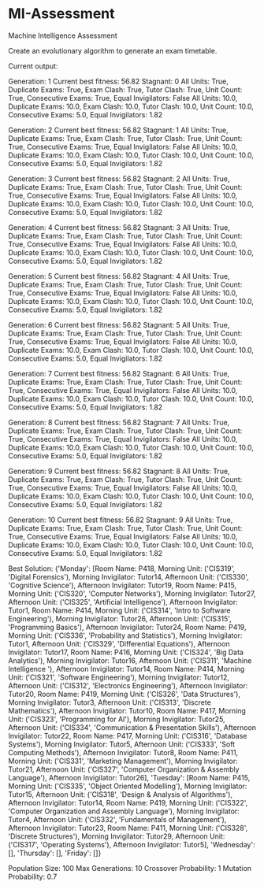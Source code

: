 # MI-Assessment
Machine Intelligence Assessment

Create an evolutionary algorithm to generate an exam timetable.


Current output:


Generation: 1    Current best fitness: 56.82     Stagnant: 0
All Units: True, Duplicate Exams: True, Exam Clash: True, Tutor Clash: True, Unit Count: True, Consecutive Exams: True, Equal Invigilators: False
All Units: 10.0, Duplicate Exams: 10.0, Exam Clash: 10.0, Tutor Clash: 10.0, Unit Count: 10.0, Consecutive Exams: 5.0, Equal Invigilators: 1.82


Generation: 2    Current best fitness: 56.82     Stagnant: 1
All Units: True, Duplicate Exams: True, Exam Clash: True, Tutor Clash: True, Unit Count: True, Consecutive Exams: True, Equal Invigilators: False
All Units: 10.0, Duplicate Exams: 10.0, Exam Clash: 10.0, Tutor Clash: 10.0, Unit Count: 10.0, Consecutive Exams: 5.0, Equal Invigilators: 1.82


Generation: 3    Current best fitness: 56.82     Stagnant: 2
All Units: True, Duplicate Exams: True, Exam Clash: True, Tutor Clash: True, Unit Count: True, Consecutive Exams: True, Equal Invigilators: False
All Units: 10.0, Duplicate Exams: 10.0, Exam Clash: 10.0, Tutor Clash: 10.0, Unit Count: 10.0, Consecutive Exams: 5.0, Equal Invigilators: 1.82


Generation: 4    Current best fitness: 56.82     Stagnant: 3
All Units: True, Duplicate Exams: True, Exam Clash: True, Tutor Clash: True, Unit Count: True, Consecutive Exams: True, Equal Invigilators: False
All Units: 10.0, Duplicate Exams: 10.0, Exam Clash: 10.0, Tutor Clash: 10.0, Unit Count: 10.0, Consecutive Exams: 5.0, Equal Invigilators: 1.82


Generation: 5    Current best fitness: 56.82     Stagnant: 4
All Units: True, Duplicate Exams: True, Exam Clash: True, Tutor Clash: True, Unit Count: True, Consecutive Exams: True, Equal Invigilators: False
All Units: 10.0, Duplicate Exams: 10.0, Exam Clash: 10.0, Tutor Clash: 10.0, Unit Count: 10.0, Consecutive Exams: 5.0, Equal Invigilators: 1.82


Generation: 6    Current best fitness: 56.82     Stagnant: 5
All Units: True, Duplicate Exams: True, Exam Clash: True, Tutor Clash: True, Unit Count: True, Consecutive Exams: True, Equal Invigilators: False
All Units: 10.0, Duplicate Exams: 10.0, Exam Clash: 10.0, Tutor Clash: 10.0, Unit Count: 10.0, Consecutive Exams: 5.0, Equal Invigilators: 1.82


Generation: 7    Current best fitness: 56.82     Stagnant: 6
All Units: True, Duplicate Exams: True, Exam Clash: True, Tutor Clash: True, Unit Count: True, Consecutive Exams: True, Equal Invigilators: False
All Units: 10.0, Duplicate Exams: 10.0, Exam Clash: 10.0, Tutor Clash: 10.0, Unit Count: 10.0, Consecutive Exams: 5.0, Equal Invigilators: 1.82


Generation: 8    Current best fitness: 56.82     Stagnant: 7
All Units: True, Duplicate Exams: True, Exam Clash: True, Tutor Clash: True, Unit Count: True, Consecutive Exams: True, Equal Invigilators: False
All Units: 10.0, Duplicate Exams: 10.0, Exam Clash: 10.0, Tutor Clash: 10.0, Unit Count: 10.0, Consecutive Exams: 5.0, Equal Invigilators: 1.82


Generation: 9    Current best fitness: 56.82     Stagnant: 8
All Units: True, Duplicate Exams: True, Exam Clash: True, Tutor Clash: True, Unit Count: True, Consecutive Exams: True, Equal Invigilators: False
All Units: 10.0, Duplicate Exams: 10.0, Exam Clash: 10.0, Tutor Clash: 10.0, Unit Count: 10.0, Consecutive Exams: 5.0, Equal Invigilators: 1.82


Generation: 10   Current best fitness: 56.82     Stagnant: 9
All Units: True, Duplicate Exams: True, Exam Clash: True, Tutor Clash: True, Unit Count: True, Consecutive Exams: True, Equal Invigilators: False
All Units: 10.0, Duplicate Exams: 10.0, Exam Clash: 10.0, Tutor Clash: 10.0, Unit Count: 10.0, Consecutive Exams: 5.0, Equal Invigilators: 1.82


Best Solution: {'Monday': [Room Name: P418, Morning Unit: ('CIS319', 'Digital Forensics'), Morning Invigilator: Tutor14, Afternoon Unit: ('CIS330', 'Cognitive Science'), Afternoon Invigilator: Tutor19, Room Name: P415, Morning Unit: ('CIS320', 'Computer Networks'), Morning Invigilator: Tutor27, Afternoon Unit: ('CIS325', 'Artificial Intelligence'), Afternoon Invigilator: Tutor1, Room Name: P414, Morning Unit: ('CIS314', 'Intro to Software Engineering'), Morning Invigilator: Tutor26, Afternoon Unit: ('CIS315', 'Programming Basics'), Afternoon Invigilator: Tutor24, Room Name: P419, Morning Unit: ('CIS336', 'Probability and Statistics'), Morning Invigilator: Tutor1, Afternoon Unit: ('CIS329', 'Differential Equations'), Afternoon Invigilator: Tutor17, Room Name: P416, Morning Unit: ('CIS324', 'Big Data Analytics'), Morning Invigilator: Tutor16, Afternoon Unit: ('CIS311', 'Machine Intelligence '), Afternoon Invigilator: Tutor14, Room Name: P414, Morning Unit: ('CIS321', 'Software Engineering'), Morning Invigilator: Tutor12, Afternoon Unit: ('CIS312', 'Electronics Engineering'), Afternoon Invigilator: Tutor20, Room Name: P419, Morning Unit: ('CIS326', 'Data Structures'), Morning Invigilator: Tutor3, Afternoon Unit: ('CIS313', 'Discrete Mathematics'), Afternoon Invigilator: Tutor10, Room 
Name: P417, Morning Unit: ('CIS323', 'Programming for AI'), Morning Invigilator: Tutor25, Afternoon Unit: ('CIS334', 'Communication & Presentation Skills'), Afternoon Invigilator: Tutor22, Room Name: P417, Morning Unit: ('CIS316', 'Database Systems'), Morning Invigilator: Tutor5, Afternoon Unit: ('CIS333', 'Soft Computing Methods'), Afternoon Invigilator: Tutor8, Room Name: P411, Morning Unit: ('CIS331', 'Marketing Management'), Morning Invigilator: Tutor21, Afternoon Unit: ('CIS327', 'Computer Organization & Assembly Language'), Afternoon Invigilator: Tutor26], 'Tuesday': [Room Name: P415, Morning Unit: ('CIS335', 'Object Oriented Modelling'), Morning Invigilator: Tutor15, Afternoon Unit: ('CIS318', 'Design & Analysis of Algorithms'), Afternoon Invigilator: Tutor14, Room Name: P419, Morning Unit: ('CIS322', 'Computer Organization and Assembly Language'), Morning Invigilator: Tutor4, Afternoon Unit: ('CIS332', 'Fundamentals of Management'), Afternoon Invigilator: Tutor23, Room Name: P411, Morning Unit: ('CIS328', 'Discrete Structures'), Morning Invigilator: Tutor29, Afternoon Unit: ('CIS317', 'Operating Systems'), Afternoon Invigilator: Tutor5], 'Wednesday': [], 'Thursday': [], 'Friday': []}


Population Size: 100
Max Generations: 10
Crossover Probability: 1
Mutation Probability: 0.7
